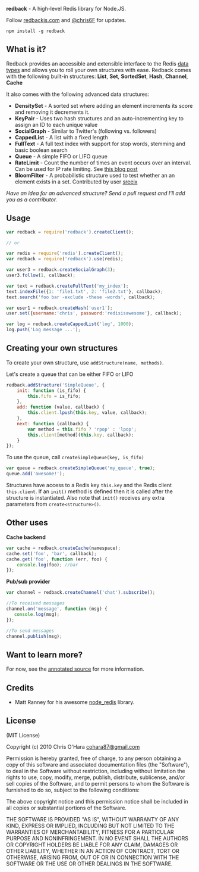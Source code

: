 **redback** - A high-level Redis library for Node.JS.

Follow [redbackjs.com](http://redbackjs.com/) and [@chris6F](twitter.com/chris6F) for updates.

    npm install -g redback

## What is it?

Redback provides an accessible and extensible interface to the Redis
[data types](http://redis.io/topics/data-types) and allows you to roll
your own structures with ease. Redback comes with the following built-in
structures: **List**,  **Set**, **SortedSet**, **Hash**, **Channel**, **Cache**

It also comes with the following advanced data structures:

- **DensitySet** - A sorted set where adding an element increments its score and removing it decrements it.
- **KeyPair** - Uses two hash structures and an auto-incrementing key to assign an ID to each unique value
- **SocialGraph** - Similar to Twitter's (following vs. followers)
- **CappedList** - A list with a fixed length
- **FullText** - A full text index with support for stop words, stemming and basic boolean search
- **Queue** - A simple FIFO or LIFO queue
- **RateLimit** - Count the number of times an event occurs over an interval. Can be used for IP rate limiting. See [this blog post](http://chris6f.com/rate-limiting-with-redis)
- **BloomFilter** - A probabilistic structure used to test whether an an element exists in a set. Contributed by user [sreeix](https://github.com/sreeix)

*Have an idea for an advanced structure? Send a pull request and I'll add you as a contributor.*

## Usage

```javascript
var redback = require('redback').createClient();

// or

var redis = require('redis').createClient();
var redback = require('redback').use(redis);
```

```javascript
var user3 = redback.createSocialGraph(3);
user3.follow(1, callback);

var text = redback.createFullText('my_index');
text.indexFile({1: 'file1.txt', 2: 'file2.txt'}, callback);
text.search('foo bar -exclude -these -words', callback);

var user1 = redback.createHash('user1');
user.set({username:'chris', password:'redisisawesome'}, callback);

var log = redback.createCappedList('log', 1000);
log.push('Log message ...');
```

## Creating your own structures

To create your own structure, use `addStructure(name, methods)`.

Let's create a queue that can be either FIFO or LIFO

```javascript
redback.addStructure('SimpleQueue', {
    init: function (is_fifo) {
        this.fifo = is_fifo;
    },
    add: function (value, callback) {
        this.client.lpush(this.key, value, callback);
    },
    next: function (callback) {
        var method = this.fifo ? 'rpop' : 'lpop';
        this.client[method](this.key, callback);
    }
});
```

To use the queue, call `createSimpleQueue(key, is_fifo)`

```javascript
var queue = redback.createSimpleQueue('my_queue', true);
queue.add('awesome!');
```

Structures have access to a Redis key `this.key` and the Redis client
`this.client`. If an `init()` method is defined then it is called after
the structure is instantiated. Also note that `init()` receives any extra parameters
from `create<structure>()`.

## Other uses

**Cache backend**

```javascript
var cache = redback.createCache(namespace);
cache.set('foo', 'bar', callback);
cache.get('foo', function (err, foo) {
    console.log(foo); //bar
});
```

**Pub/sub provider**

```javascript
var channel = redback.createChannel('chat').subscribe();

//To received messages
channel.on('message', function (msg) {
   console.log(msg);
});

//To send messages
channel.publish(msg);
```

## Want to learn more?

For now, see the [annotated source](http://redbackjs.com/api.html) for more information.

## Credits

- Matt Ranney for his awesome [node_redis](https://github.com/mranney/node_redis) library.

## License

(MIT License)

Copyright (c) 2010 Chris O'Hara <cohara87@gmail.com>

Permission is hereby granted, free of charge, to any person obtaining
a copy of this software and associated documentation files (the
"Software"), to deal in the Software without restriction, including
without limitation the rights to use, copy, modify, merge, publish,
distribute, sublicense, and/or sell copies of the Software, and to
permit persons to whom the Software is furnished to do so, subject to
the following conditions:

The above copyright notice and this permission notice shall be
included in all copies or substantial portions of the Software.

THE SOFTWARE IS PROVIDED "AS IS", WITHOUT WARRANTY OF ANY KIND,
EXPRESS OR IMPLIED, INCLUDING BUT NOT LIMITED TO THE WARRANTIES OF
MERCHANTABILITY, FITNESS FOR A PARTICULAR PURPOSE AND
NONINFRINGEMENT. IN NO EVENT SHALL THE AUTHORS OR COPYRIGHT HOLDERS BE
LIABLE FOR ANY CLAIM, DAMAGES OR OTHER LIABILITY, WHETHER IN AN ACTION
OF CONTRACT, TORT OR OTHERWISE, ARISING FROM, OUT OF OR IN CONNECTION
WITH THE SOFTWARE OR THE USE OR OTHER DEALINGS IN THE SOFTWARE.

